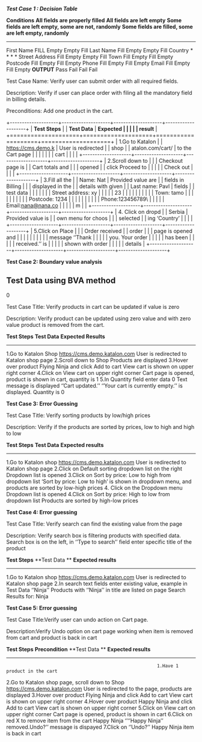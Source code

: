 ***Test Case 1 : Decision Table***

  **Conditions**   **All fields are properly filled**   **All fields are left empty**   **Some fields are left empty, some are not, randomly**   **Some fields are filled, some are left empty, randomly**
  ---------------- ------------------------------------ ------------------------------- -------------------------------------------------------- -----------------------------------------------------------
  First Name       FILL                                 Empty                           Empty                                                    Fill
  Last Name        Fill                                 Empty                           Empty                                                    Fill
  Country          \*                                   \*                              \*                                                       \*
  Street Address   Fill                                 Empty                           Empty                                                    Fill
  Town             Fill                                 Empty                           Fill                                                     Empty
  Postcode         Fill                                 Empty                           Fill                                                     Empty
  Phone            Fill                                 Empty                           Fill                                                     Empty
  Email            Fill                                 Empty                           Fill                                                     Empty
  **OUTPUT**       Pass                                 Fail                            Fail                                                     Fail

Test Case Name: Verify user can submit order with all required fields.

Description: Verify if user can place order with filing all the
mandatory field in billing details.

Preconditions: Add one product in the cart.

+--------------------+--------------------+--------------------+--------------------+
| **Test Steps**     |                    | **Test Data**      | **Expected         |
|                    |                    |                    | result**           |
+====================+====================+====================+====================+
| 1.Go to Katalon    |                    | https://cms.demo.k | User is redirected |
| shop               |                    | atalon.com/cart/   | to the Cart page   |
|                    |                    |                    |                    |
| cart               |                    |                    |                    |
+--------------------+--------------------+--------------------+--------------------+
| 2.Scroll down to   |                    |                    | Checkout page is   |
| Cart totals and    |                    |                    | opened             |
| click Proceed to   |                    |                    |                    |
| Check out          |                    |                    |                    |
+--------------------+--------------------+--------------------+--------------------+
| 3.Fill all the     |                    | Name: Nat          | Provided value are |
| fields in Billing  |                    |                    | displayed in the   |
| details with given |                    | Last name: Pavl    | fields             |
| test data          |                    |                    |                    |
|                    |                    | Street address: xy |                    |
|                    |                    | 23                 |                    |
|                    |                    |                    |                    |
|                    |                    | Town: tamo         |                    |
|                    |                    |                    |                    |
|                    |                    | Postcode: 1234     |                    |
|                    |                    |                    |                    |
|                    |                    | Phone:123456789\   |                    |
|                    |                    | Email:nana@nana.co |                    |
|                    |                    | m                  |                    |
+--------------------+--------------------+--------------------+--------------------+
| 4\. Click on dropd |                    | Serbia             | Provided value is  |
| own menu for choos |                    |                    | selected           |
| ing ‘Country’      |                    |                    |                    |
+--------------------+--------------------+--------------------+--------------------+
| 5.Click on Place   |                    |                    | Order received     |
| order              |                    |                    | page is opened and |
|                    |                    |                    |                    |
|                    |                    |                    | message ‘’Thank    |
|                    |                    |                    | you. Your order    |
|                    |                    |                    | has been           |
|                    |                    |                    | received.’’ is     |
|                    |                    |                    | shown with order   |
|                    |                    |                    | details            |
+--------------------+--------------------+--------------------+--------------------+

**Test Case 2: Boundary value analysis**

  Test Data using BVA method
  ----------------------------
  0

Test Case Title: Verify products in cart can be updated if value is zero

Description: Verify product can be updated using zero value and with
zero value product is removed from the cart.

  **Test Steps**                                            **Test Data**                  **Expected Results**
  --------------------------------------------------------- ------------------------------ -----------------------------------------------------------------------------------------------------------
  1.Go to Katalon Shop                                      https://cms.demo.katalon.com   User is redirected to Katalon shop page
  2.Scroll down to Shop                                                                    Products are displayed
  3.Hover over product Flying Ninja and click Add to cart                                  View cart is shown on upper right corner
  4.Click on View cart on upper right corner                                               Cart page is opened, product is shown in cart, quantity is 1
  5.In Quantity field enter data                            0                              Text message is displayed ‘’Cart updated.’’ ‘’Your cart is currently empty.’’ is displayed. Quantity is 0

**Test Case 3: Error Guessing**

Test Case Title: Verify sorting products by low/high prices

Description: Verify if the products are sorted by prices, low to high
and high to low

  **Test Steps**                                             **Test Data**                  **Expected results**
  ---------------------------------------------------------- ------------------------------ ----------------------------------------------------------------------------------------------------
  1.Go to Katalon shop                                       https://cms.demo.katalon.com   User is redirected to Katalon shop page
  2.Click on Default sorting dropdown list on the right                                     Dropdown list is opened
  3.Click on Sort by price: Low to high from dropdown list                                  ‘Sort by price: Low to high’ is shown in dropdown menu, and products are sorted by low-high prices
  4\. Click on the Dropdown menu                                                            Dropdown list is opened
  4.Click on Sort by price: High to low from dropdown list                                  Products are sorted by high-low prices

**Test Case 4: Error guessing**

Test Case Title: Verify search can find the existing value from the page

Description: Verify search box is filtering products with specified
data. Search box is on the left, in ‘’Type to search’’ field enter
specific title of the product

  **Test Steps**                                                       **Test Data **                 **Expected results**
  -------------------------------------------------------------------- ------------------------------ -------------------------------------------------------------------------------
  1.Go to Katalon shop                                                 https://cms.demo.katalon.com   User is redirected to Katalon shop page
  2.In search text fields enter existing value, example in Test Data   ‘’Ninja’’                      Products with ‘’Ninja’’ in title are listed on page Search Results for: Ninja
                                                                                                      

**Test Case 5: Error guessing**

Test Case Title:Verify user can undo action on Cart page.

Description:Verify Undo option on cart page working when item is removed
from cart and product is back in cart

  **Test Steps**                                            **Precondition**               **Test Data **                 **Expected results**
  --------------------------------------------------------- ------------------------------ ------------------------------ --------------------------------------------------------
                                                            1.Have 1 product in the cart                                  
  2.Go to Katalon shop page, scroll down to Shop                                           https://cms.demo.katalon.com   User is redirected to the page, products are displayed
  3.Hover over product Flying Ninja and click Add to cart                                                                 View cart is shown on upper right corner
  4.Hover over product Happy Ninja and click Add to cart                                                                  View cart is shown on upper right corner
  5.Click on View cart on upper right corner                                                                              Cart page is opened, product is shown in cart
  6.Click on red X to remove item from the cart                                            Happy Ninja                    ‘’‘’Happy Ninja’’ removed.Undo?’’ message is dispayed
  7.Click on ‘’Undo?’’                                                                                                    Happy Ninja item is back in cart
